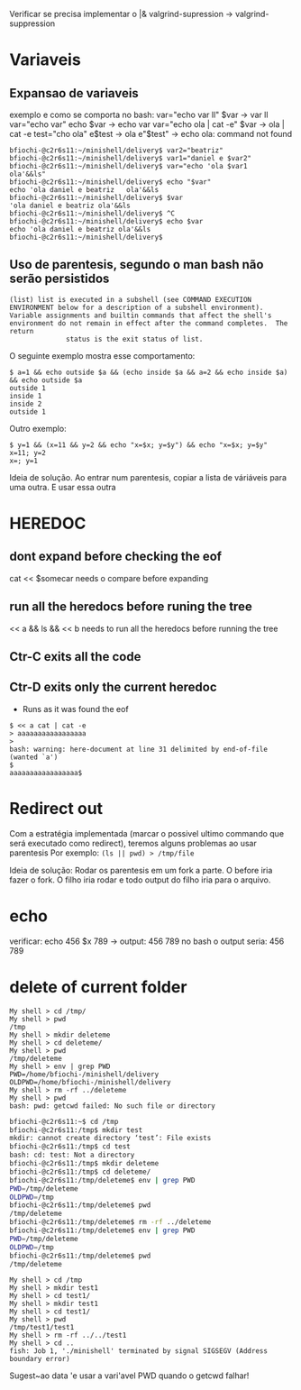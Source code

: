 Verificar se precisa implementar o |&
valgrind-supression -> valgrind-suppression

# Variaveis

## Expansao de variaveis
exemplo e como se comporta no bash:
var="echo var      ll"
$var -> var      ll
var="echo                var"
echo $var -> echo var
var="echo     ola | cat -e"
$var -> ola | cat -e
test="cho ola"
e$test -> ola
e"$test" -> echo ola: command not found

```
bfiochi-@c2r6s11:~/minishell/delivery$ var2="beatriz"
bfiochi-@c2r6s11:~/minishell/delivery$ var1="daniel e $var2"
bfiochi-@c2r6s11:~/minishell/delivery$ var="echo 'ola $var1   ola'&&ls"
bfiochi-@c2r6s11:~/minishell/delivery$ echo "$var"
echo 'ola daniel e beatriz   ola'&&ls
bfiochi-@c2r6s11:~/minishell/delivery$ $var
'ola daniel e beatriz ola'&&ls
bfiochi-@c2r6s11:~/minishell/delivery$ ^C
bfiochi-@c2r6s11:~/minishell/delivery$ echo $var
echo 'ola daniel e beatriz ola'&&ls
bfiochi-@c2r6s11:~/minishell/delivery$
```

## Uso de parentesis, segundo o man bash não serão persistidos
```
(list) list is executed in a subshell (see COMMAND EXECUTION ENVIRONMENT below for a description of a subshell environment).  Variable assignments and builtin commands that affect the shell's environment do not remain in effect after the command completes.  The return
              status is the exit status of list.
```
O seguinte exemplo mostra esse comportamento:
```
$ a=1 && echo outside $a && (echo inside $a && a=2 && echo inside $a) && echo outside $a
outside 1
inside 1
inside 2
outside 1
```

Outro exemplo:
```
$ y=1 && (x=11 && y=2 && echo "x=$x; y=$y") && echo "x=$x; y=$y"
x=11; y=2
x=; y=1
```

Ideia de solução. Ao entrar num parentesis, copiar a lista de váriáveis para uma outra. E usar essa outra

# HEREDOC
## dont expand before checking the eof
cat << $somecar
needs o compare before expanding

## run all the heredocs before runing the tree
<< a && ls && << b
needs to run all the heredocs before running the tree

## Ctr-C exits all the code

## Ctr-D exits only the current heredoc
- Runs as it was found the eof
```
$ << a cat | cat -e
> aaaaaaaaaaaaaaaaa
>
bash: warning: here-document at line 31 delimited by end-of-file (wanted `a')
$
aaaaaaaaaaaaaaaaa$
```

# Redirect out

Com a estratégia implementada (marcar o possivel ultimo commando que será executado como redirect), teremos alguns problemas ao usar parentesis
Por exemplo: `(ls || pwd) > /tmp/file`

Ideia de solução: Rodar os parentesis em um fork a parte. O before iria fazer o fork. O filho iria rodar e todo output do filho iria para o arquivo.

# echo

verificar: echo 456 $x 789 -> output: 456  789
no bash o output seria: 456 789

# delete of current folder

``` minishell
My shell > cd /tmp/
My shell > pwd
/tmp
My shell > mkdir deleteme
My shell > cd deleteme/
My shell > pwd
/tmp/deleteme
My shell > env | grep PWD
PWD=/home/bfiochi-/minishell/delivery
OLDPWD=/home/bfiochi-/minishell/delivery
My shell > rm -rf ../deleteme
My shell > pwd
bash: pwd: getcwd failed: No such file or directory
```

```bash
bfiochi-@c2r6s11:~$ cd /tmp
bfiochi-@c2r6s11:/tmp$ mkdir test
mkdir: cannot create directory ‘test’: File exists
bfiochi-@c2r6s11:/tmp$ cd test
bash: cd: test: Not a directory
bfiochi-@c2r6s11:/tmp$ mkdir deleteme
bfiochi-@c2r6s11:/tmp$ cd deleteme/
bfiochi-@c2r6s11:/tmp/deleteme$ env | grep PWD
PWD=/tmp/deleteme
OLDPWD=/tmp
bfiochi-@c2r6s11:/tmp/deleteme$ pwd
/tmp/deleteme
bfiochi-@c2r6s11:/tmp/deleteme$ rm -rf ../deleteme
bfiochi-@c2r6s11:/tmp/deleteme$ env | grep PWD
PWD=/tmp/deleteme
OLDPWD=/tmp
bfiochi-@c2r6s11:/tmp/deleteme$ pwd
/tmp/deleteme
```

```
My shell > cd /tmp
My shell > mkdir test1
My shell > cd test1/
My shell > mkdir test1
My shell > cd test1/
My shell > pwd
/tmp/test1/test1
My shell > rm -rf ../../test1
My shell > cd ..
fish: Job 1, './minishell' terminated by signal SIGSEGV (Address boundary error)
```

Sugest~ao data 'e usar a vari'avel PWD quando o getcwd falhar!

